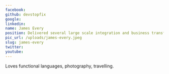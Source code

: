 ```yaml
---
facebook: 
github: devstopfix
google: 
linkedin: 
name: James Every
position: Delivered several large scale integration and business transformation projects around Europe
pic_url: /uploads/james-every.jpeg
slug: james-every
twitter: 
youtube: 
---
```

<p>Loves functional languages, photography, travelling.</p>
